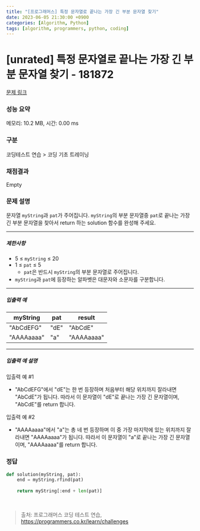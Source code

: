 ```yaml
---
title: "[프로그래머스] 특정 문자열로 끝나는 가장 긴 부분 문자열 찾기"
date: 2023-06-05 21:30:00 +0900
categories: [Algorithm, Python]
tags: [algorithm, programmers, python, coding]
---
```


# [unrated] 특정 문자열로 끝나는 가장 긴 부분 문자열 찾기 - 181872

[문제 링크](https://school.programmers.co.kr/learn/courses/30/lessons/181872)

### 성능 요약

메모리: 10.2 MB, 시간: 0.00 ms

### 구분

코딩테스트 연습 > 코딩 기초 트레이닝

### 채점결과

Empty

### 문제 설명

<p>문자열 <code>myString</code>과 <code>pat</code>가 주어집니다. <code>myString</code>의 부분 문자열중 <code>pat</code>로 끝나는 가장 긴 부분 문자열을 찾아서 return 하는 solution 함수를 완성해 주세요.</p>

<hr>

<h5>제한사항</h5>

<ul>
<li>5 ≤ <code>myString</code> ≤ 20</li>
<li>1 ≤ <code>pat</code> ≤ 5

<ul>
<li><code>pat</code>은 반드시 <code>myString</code>의 부분 문자열로 주어집니다.</li>
</ul></li>
<li><code>myString</code>과 <code>pat</code>에 등장하는 알파벳은 대문자와 소문자를 구분합니다.</li>
</ul>

<hr>

<h5>입출력 예</h5>

| myString   | pat  | result     |
|------------|------|------------|
| "AbCdEFG"  | "dE" | "AbCdE"    |
| "AAAAaaaa" | "a"  | "AAAAaaaa" |

<hr>

<h5>입출력 예 설명</h5>

<p>입출력 예 #1</p>

<ul>
<li>"AbCdEFG"에서 "dE"는 한 번 등장하며 처음부터 해당 위치까지 잘라내면 "AbCdE"가 됩니다. 따라서 이 문자열이 "dE"로 끝나는 가장 긴 문자열이며, "AbCdE"를 return 합니다.</li>
</ul>

<p>입출력 예 #2</p>

<ul>
<li>"AAAAaaaa"에서 "a"는 총 네 번 등장하며 이 중 가장 마지막에 있는 위치까지 잘라내면 "AAAAaaaa"가 됩니다. 따라서 이 문자열이 "a"로 끝나는 가장 긴 문자열이며, "AAAAaaaa"를 return 합니다.</li>
</ul>

### 정답

```python
def solution(myString, pat):
    end = myString.rfind(pat)
    
    return myString[:end + len(pat)]
```

<br>

> 출처: 프로그래머스 코딩 테스트 연습, https://programmers.co.kr/learn/challenges
